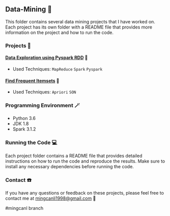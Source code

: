 ## Data-Mining 🔮

This folder contains several data mining projects that I have worked on. Each project has its own folder with a README file that provides more information on the project and how to run the code.

### Projects 🧩

####  **[Data Exploration using Pyspark RDD](https://github.com/ireneli0823/Data-Mining/tree/master/Data%20Exploration%20using%20Pyspark%20RDD)** 📕

- Used Techniques: `MapReduce` `Spark` `Pyspark` 


####  **[Find Frequent Itemsets](https://github.com/ireneli0823/Data-Mining/tree/master/Find%20Frequent%20Itemsets)** 📕

- Used Techniques: `Apriori` `SON` 






### Programming Environment 🪄

- Python 3.6 
- JDK 1.8
- Spark 3.1.2

### Running the Code 💻

Each project folder contains a README file that provides detailed instructions on how to run the code and reproduce the results. Make sure to install any necessary dependencies before running the code.


### Contact ☎️

If you have any questions or feedback on these projects, please feel free to contact me at mingcanli1998@gmail.com 📧

#mingcanl branch